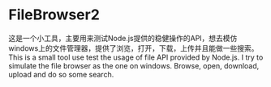 # FileBrowser2
这是一个小工具，主要用来测试Node.js提供的稳健操作的API，想去模仿windows上的文件管理器，提供了浏览，打开，下载，上传并且能做一些搜索。
This is a small tool use test the usage of file API provided by Node.js. 
I try to simulate the file browser as the one on windows. Browse, open, download, upload and do so some search.
 

